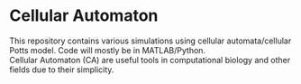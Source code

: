 # Cellular Automaton
This repository contains various simulations using cellular automata/cellular Potts model. Code will mostly be in MATLAB/Python.  
Cellular Automaton (CA) are useful tools in computational biology and other fields due to their simplicity. 